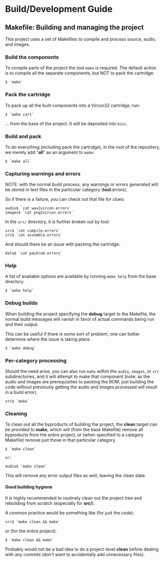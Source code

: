 # Build/Development Guide

## Makefile: Building and managing the project

This  project uses  a set  of Makefiles  to compile  and process  source,
audio, and images.

### Build the components

To compile parts of the project  the tool `make` is required. The default
action is  to compile all  the separate components,  but NOT to  pack the
cartridge:

    $ `make`

### Pack the cartridge

To pack up all the built components into a Vircon32 cartridge, run:

    $ `make cart`

... from the base of the project. It will be deposited into `bin/`.

### Build and pack

To  do everything  (including pack  the cartridge),  in the  root of  the
repository, we merely add "**all**" as an argument to `make`:

    $ `make all`

### Capturing warnings and errors

NOTE: with the normal build process, any warnings or errors generated will be stored in
text files in the particular category (**tool**.errors).

So if there is a failure, you can check out that file for clues:

    audio$ `cat wav2vircon.errors`
    images$ `cat png2vircon.errors`

In the `src/` directory, it is further broken out by tool:

    src$ `cat compile.errors`
    src$ `cat assemble.errors`

And should there be an issue with packing the cartridge:

    data$ `cat packrom.errors`

### Help

A list of available options are available by running `make help` from the base directory.

    $ `make help`

### Debug builds

When building the project specifying the **debug** target to the Makefile, the normal
build messages will vanish in favor of actual commands being run and their output.

This can be useful if there is some sort of problem, one can better determine where
the issue is taking place.

    $ `make debug`

### Per-category processing

Should the need arise, you can also run `make` within the `audio`, `images`, or `src`
subdirectories, and it will attempt to make that component (note: as the audio and images
are prerequisities to packing the ROM, just building the code without previously getting
the audio and images processed will result in a build error).

    src$ `make`

### Cleaning

To clean out all the byproducts of building the project, the **clean** target can be
provided to **make**, which will (from the base Makefile) remove all byproducts from
the entire project, or (when specified to a category Makefile) remove just those in
that particular category.

    $ `make clean`

    or:

    audio$ `make clean`

This will remove any error output files as well, leaving the clean slate.

#### Good building hygiene

It is highly recommended to routinely clean out the project tree and rebuilding from
scratch (especially for **src/**).

A common practice would be something like (for just the code):

    src$ `make clean && make`

or (for the entire project):

    $ `make clean && make`

Probably would not be a bad idea to do a project-level **clean** before dealing with
any commits (don't want to accidentally add unnecessary files).
